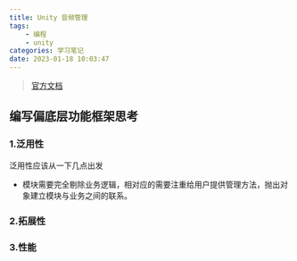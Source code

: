 ```yaml
---
title: Unity 音频管理
tags: 
    - 编程
    - unity
categories: 学习笔记
date: 2023-01-18 10:03:47
---
```

>[官方文档](https://docs.unity.cn/cn/current/ScriptReference/AudioSource.html)

## 编写偏底层功能框架思考
### 1.泛用性
泛用性应该从一下几点出发
- 模块需要完全剔除业务逻辑，相对应的需要注重给用户提供管理方法，抛出对象建立模块与业务之间的联系。
### 2.拓展性

### 3.性能